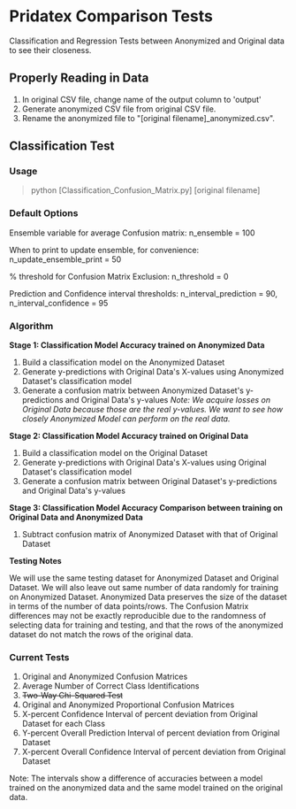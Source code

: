 # Pridatex Comparison Tests
Classification and Regression Tests between Anonymized and Original data to see their closeness.

## Properly Reading in Data
1. In original CSV file, change name of the output column to 'output'
2. Generate anonymized CSV file from original CSV file.
3. Rename the anonymized file to "[original filename]_anonymized.csv".

## Classification Test

### Usage
> python [Classification_Confusion_Matrix.py] [original filename]

### Default Options
Ensemble variable for average Confusion matrix: n_ensemble = 100

When to print to update ensemble, for convenience: n_update_ensemble_print = 50

% threshold for Confusion Matrix Exclusion: n_threshold = 0

Prediction and Confidence interval thresholds: n_interval_prediction = 90, n_interval_confidence = 95

### Algorithm 

**Stage 1: Classification Model Accuracy trained on Anonymized Data**
1. Build a classification model on the Anonymized Dataset
2. Generate y-predictions with Original Data's X-values using Anonymized Dataset's classification model
3. Generate a confusion matrix between Anonymized Dataset's y-predictions and Original Data's y-values
*Note: We acquire losses on Original Data because those are the real y-values. 
       We want to see how closely Anonymized Model can perform on the real data.*

**Stage 2: Classification Model Accuracy trained on Original Data** 
1. Build a classification model on the Original Dataset
2. Generate y-predictions with Original Data's X-values using Original Dataset's classification model
3. Generate a confusion matrix between Original Dataset's y-predictions and Original Data's y-values

**Stage 3: Classification Model Accuracy Comparison between training on Original Data and Anonymized Data**
1. Subtract confusion matrix of Anonymized Dataset with that of Original Dataset

**Testing Notes**

We will use the same testing dataset for Anonymized Dataset and Original Dataset. 
We will also leave out same number of data randomly for training on Anonymized Dataset. 
Anonymized Data preserves the size of the dataset in terms of the number of data points/rows.
The Confusion Matrix differences may not be exactly reproducible due to the randomness of 
selecting data for training and testing, and that the rows of the anonymized dataset do not match 
the rows of the original data.


### Current Tests
1. Original and Anonymized Confusion Matrices
2. Average Number of Correct Class Identifications
3. ~~Two-Way Chi-Squared Test~~
4. Original and Anonymized Proportional Confusion Matrices
5. X-percent Confidence Interval of percent deviation from Original Dataset for each Class
6. Y-percent Overall Prediction Interval of percent deviation from Original Dataset
7. X-percent Overall Confidence Interval of percent deviation from Original Dataset 

Note: The intervals show a difference of accuracies between a model trained on the anonymized data and the same model trained on the original data.
